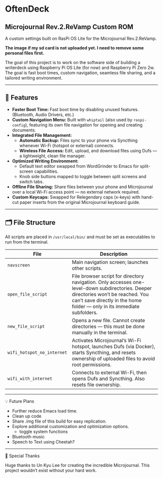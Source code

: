 # OftenDeck

## Microjournal Rev.2.ReVamp Custom ROM

A custom settings built on RasPi OS Lite for the Microjournal Rev.2.ReVamp.

**The image if my sd card is not uploaded yet. I need to remove some personal files first.**

The goal of this project is to work on the software side of building a writerdeck using Raspberry Pi OS Lite (for now) and Raspberry Pi Zero 2w. The goal is fast boot times, custom navigation, seamless file sharing, and a tailored writing environment.

---

## 🚀 Features

- **Faster Boot Time:** Fast boot time by disabling unused features. (Bluetooth, Audio Drivers, etc.)
- **Custom Navigation Menu:** Built with `whiptail` (also used by `raspi-config`), featuring its own file navigation for opening and creating documents.
- **Integrated File Management:**
  - **Automatic Backup:** Files sync to your phone via Syncthing whenever Wi-Fi (hotspot or external) connects.
  - **Wireless File Access:** Edit, upload, and download files using Dufs — a lightweight, clean file manager.
- **Optimized Writing Environment:**
  - Default text editor swapped from WordGrinder to Emacs for split-screen capabilities.
  - Knob side buttons mapped to toggle between split screens and switch tabs.
- **Offline File Sharing:** Share files between your phone and Microjournal over a local Wi-Fi access point — no external network required.
- **Custom Keycaps:** Swapped for Relegendary caps (x-keys) with hand-cut paper inserts from the original Microjournal keyboard guide.

---

## 🗂 File Structure

All scripts are placed in `/usr/local/bin/` and must be set as executables to run from the terminal.

| File           | Description                                                                 |
|----------------|-----------------------------------------------------------------------------|
| `navscreen`    | Main navigation screen; launches other scripts.                             |
| `open_file_script`    | File browser script for directory navigation. Only accesses one-level-down subdirectories. Deeper directories won’t be reached. You can’t save directly in the home folder — only in its immediate subfolders. |
| `new_file_script`     | Opens a new file. Cannot create directories — this must be done manually in the terminal. |
| `wifi_hotspot_no_internet` | Activates Microjournal’s Wi-Fi hotspot, launches Dufs (via Docker), starts Syncthing, and resets ownership of uploaded files to avoid root permissions. |
| `wifi_with_internet`| Connects to external Wi-Fi, then opens Dufs and Syncthing. Also resets file ownership. |
---

💡 Future Plans

- Further reduce Emacs load time.
- Clean up code
- Share .img file of this build for easy replication.
- Explore additional customization and optimization options.
   - toggle system functions
- Bluetooth music
- Speech to Text using Cheetah?
---

🖤 Special Thanks

Huge thanks to Un Kyu Lee for creating the incredible Microjournal. This project wouldn’t exist without your hard work.

